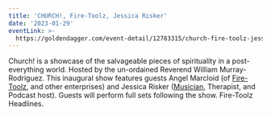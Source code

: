```yaml
---
title: 'CHURCH!, Fire-Toolz, Jessica Risker'
date: '2023-01-29'
eventLink: >-
  https://goldendagger.com/event-detail/12783315/church-fire-toolz-jessica-risker/
---
```

Church! is a showcase of the salvageable pieces of spirituality in a post-everything world. Hosted by the un-ordained Reverend William Murray-Rodriguez. This inaugural show features guests Angel Marcloid (of [Fire-Toolz](https://fire-toolz.bandcamp.com/), and other enterprises) and Jessica Risker ([Musician](https://jessicarisker.bandcamp.com/track/the-waves), Therapist, and Podcast host). Guests will perform full sets following the show. Fire-Toolz Headlines.
